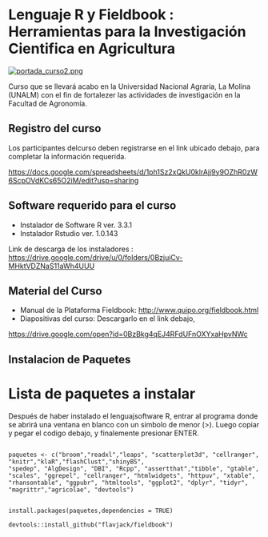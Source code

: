 # Lenguaje R y Fieldbook : Herramientas para la Investigación Cientifica en Agricultura

[![portada_curso2.png](https://s21.postimg.org/y1vx8hs0n/portada_curso2.png)](https://postimg.org/image/v7srv1pub/)

Curso que se llevará acabo en la Universidad Nacional Agraria, La Molina (UNALM) con el fin de fortalezer las actividades de investigación en la Facultad de Agronomía.


## Registro del curso

Los participantes delcurso deben registrarse en el link ubicado debajo, para completar la información requerida.


https://docs.google.com/spreadsheets/d/1ph1Sz2xQkU0klrAjj9y9OZhR0zW6ScpOVdKCs65O2iM/edit?usp=sharing


## Software requerido para el curso

- Instalador de Software R ver. 3.3.1
- Instalador Rstudio ver. 1.0.143

Link de descarga de los instaladores : https://drive.google.com/drive/u/0/folders/0BzjuiCv-MHktVDZNaS11aWh4UUU


## Material del Curso

- Manual de la Plataforma Fieldbook: http://www.quipo.org/fieldbook.html
- Diapositivas del curso: Descargarlo en el link debajo,

https://drive.google.com/open?id=0BzBkg4qEJ4RFdUFnOXYxaHpvNWc


## Instalacion de Paquetes

# Lista de paquetes a instalar

Después de haber instalado el lenguajsoftware R, entrar al programa donde se abrirá una ventana en blanco con un simbolo de menor (>). Luego copiar y pegar el codigo debajo, y finalemente presionar ENTER.

```{r eval=F}

paquetes <- c("broom","readxl","leaps", "scatterplot3d", "cellranger", "knitr","klaR","flashClust","shinyBS",
"spedep", "AlgDesign", "DBI", "Rcpp", "assertthat","tibble", "gtable", "scales", "ggrepel", "cellranger", "htmlwidgets", "httpuv", "xtable", "rhansontable", "ggpubr", "htmltools", "ggplot2", "dplyr", "tidyr", "magrittr","agricolae", "devtools")


install.packages(paquetes,dependencies = TRUE)

devtools::install_github("flavjack/fieldbook")
```





